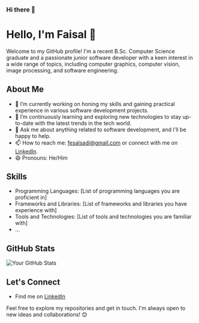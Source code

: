 ### Hi there 👋

# Hello, I'm Faisal 👋

Welcome to my GitHub profile! I'm a recent B.Sc. Computer Science graduate and a passionate junior software developer with a keen interest in a wide range of topics, including computer graphics, computer vision, image processing, and software engineering.

## About Me

- 🔭 I’m currently working on honing my skills and gaining practical experience in various software development projects.
- 🌱 I’m continuously learning and exploring new technologies to stay up-to-date with the latest trends in the tech world.
- 💬 Ask me about anything related to software development, and I'll be happy to help.
- 📫 How to reach me: fesalsadi@gmail.com or connect with me on [LinkedIn](https://www.linkedin.com/in/faisal-saadi-518689202/).
- 😄 Pronouns: He/Him



## Skills

- Programming Languages: [List of programming languages you are proficient in]
- Frameworks and Libraries: [List of frameworks and libraries you have experience with]
- Tools and Technologies: [List of tools and technologies you are familiar with]
- ...

## GitHub Stats

![Your GitHub Stats](https://github-readme-stats.vercel.app/api?username=faisalsadi&show_icons=true&theme=radical)

## Let's Connect

- Find me on [LinkedIn](https://www.linkedin.com/in/faisal-saadi-518689202/)

Feel free to explore my repositories and get in touch. I'm always open to new ideas and collaborations! 😊
